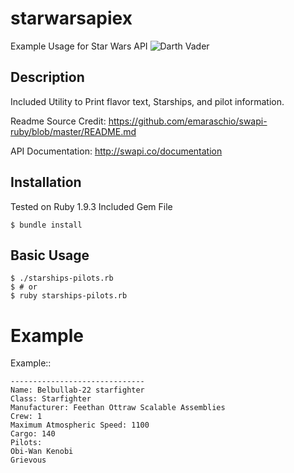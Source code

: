 # starwarsapiex
Example Usage for Star Wars API
![Darth Vader](http://3.bp.blogspot.com/-RA6aaFC4fPY/T91VeiHEK8I/AAAAAAAAAWo/M6drwtR73es/s1600/vader.jpg)

Description
-----------
Included Utility to Print flavor text, Starships, and pilot information.

Readme Source Credit: https://github.com/emaraschio/swapi-ruby/blob/master/README.md

API Documentation: http://swapi.co/documentation

Installation
------------
Tested on Ruby 1.9.3
Included Gem File

``` console
$ bundle install
```

Basic Usage
-----

``` console
$ ./starships-pilots.rb
$ # or
$ ruby starships-pilots.rb
```

Example
=======
Example::

    ------------------------------
    Name: Belbullab-22 starfighter
    Class: Starfighter
    Manufacturer: Feethan Ottraw Scalable Assemblies
    Crew: 1
    Maximum Atmospheric Speed: 1100
    Cargo: 140
    Pilots:
    Obi-Wan Kenobi
    Grievous
